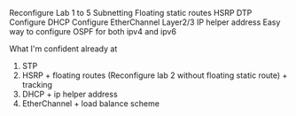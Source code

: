 Reconfigure Lab 1 to 5
Subnetting
Floating static routes 
HSRP
DTP
Configure DHCP
Configure EtherChannel Layer2/3
IP helper address
Easy way to configure OSPF for both ipv4 and ipv6

What I'm confident already at
1. STP
2. HSRP + floating routes (Reconfigure lab 2 without floating static route) + tracking
3. DHCP + ip helper address
4. EtherChannel + load balance scheme





